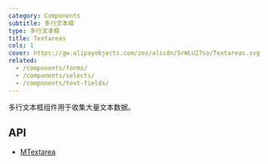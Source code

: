 ```yaml
---
category: Components
subtitle: 多行文本框
type: 多行文本框
title: Textareas
cols: 1
cover: https://gw.alipayobjects.com/zos/alicdn/5rWLU27so/Textareas.svg
related:
  - /components/forms/
  - /components/selects/
  - /components/text-fields/
---
```


多行文本框组件用于收集大量文本数据。

## API

- [MTextarea](/docs/api/MTextarea)